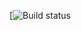 [![Build status](https://nielsswimberghe.visualstudio.com/_apis/public/build/definitions/7e7cf6a6-5dff-4698-8d6c-15706ab89159/3/badge)

